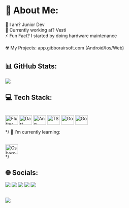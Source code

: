 # 💫 About Me:
👶 I am? Junior Dev<br>
💜 Currently working at? Vesti<br>
⚡ Fun Fact? I started by doing hardware maintenance<br>

 ☢️ My Projects: app.gibborairsoft.com (Android/Ios/Web)


## 📊 GitHub Stats:
![](https://github-readme-streak-stats.herokuapp.com/?user=k4may&theme=dark&hide_border=true)<br/>
    
## 💻 Tech Stack:
<div style="display: inline_block"><br>
  <img align="center" alt="Flutter" height="30" width="40" src="https://cdn.jsdelivr.net/gh/devicons/devicon/icons/flutter/flutter-original.svg" />
  <img align="center" alt="Dart" height="30" width="40" src="https://cdn.jsdelivr.net/gh/devicons/devicon/icons/dart/dart-original.svg" />
  <img align="center" alt="Ang" height="30" width="40" src="https://cdn.jsdelivr.net/gh/devicons/devicon/icons/typescript/typescript-original.svg" />
  <img align="center" alt="TS" height="30" width="40" src="https://cdn.jsdelivr.net/gh/devicons/devicon/icons/angularjs/angularjs-original.svg" />
  <img align="center" alt="Go" height="30" width="40" src="https://cdn.jsdelivr.net/gh/devicons/devicon/icons/go/go-original.svg" />
  <img align="center" alt="Go" height="30" width="40" src="https://cdn.jsdelivr.net/gh/devicons/devicon@latest/icons/nextjs/nextjs-original.svg" />
</div>
    
*/ 🌱 I’m currently learning:
<div style="display: inline_block"><br>
  <img align="center" alt="Csharp" height="30" width="40" src="https://cdn.jsdelivr.net/gh/devicons/devicon/icons/csharp/csharp-original.svg" />
  
</div> */
  
## 🌐 Socials:
 
<div> 
  <a href="https://instagram.com/kalebemay" target="_blank"><img src="https://img.shields.io/badge/-Instagram-%23E4405F?style=for-the-badge&logo=instagram&logoColor=white" target="_blank"></a>
 	<a href="https://www.twitch.tv/kalebemay1" target="_blank"><img src="https://img.shields.io/badge/Twitch-9146FF?style=for-the-badge&logo=twitch&logoColor=white" target="_blank"></a>
 <a href="https://discord.gg/gVnw3y7j6W" target="_blank"><img src="https://img.shields.io/badge/Discord-7289DA?style=for-the-badge&logo=discord&logoColor=white" target="_blank"></a> 
  <a href = "mailto:kalebemaynard@gmail.com"><img src="https://img.shields.io/badge/-Gmail-%23333?style=for-the-badge&logo=gmail&logoColor=white" target="_blank"></a>
  <a href="https://www.linkedin.com/in/kalebemaynard" target="_blank"><img src="https://img.shields.io/badge/-LinkedIn-%230077B5?style=for-the-badge&logo=linkedin&logoColor=white" target="_blank"></a> 
</div>

##

<p align="left"><img src="https://github-readme-stats.vercel.app/api/top-langs/?username=k4may&layout=compact&langs_count=10&theme=dracula&include_all_commits=true&hide_title=true&hide_border=true&border_radius=20&card_width=700&hide=html,css,scss,procfile,nix,makefile" />
</div></p>
<div>
